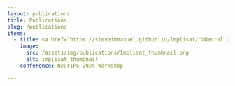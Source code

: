 ```yaml
---
layout: publications
title: Publications
slug: /publications
items:
  - title: <a href="https://steveimmanuel.github.io/implisat/">Neural Compression for Multispectral Satellite Images</a>
    image:
      src: /assets/img/publications/Implisat_thumbnail.png
      alt: implisat_thumbnail
    conference: NeurIPS 2024 Workshop

---
```

<br />
<br />